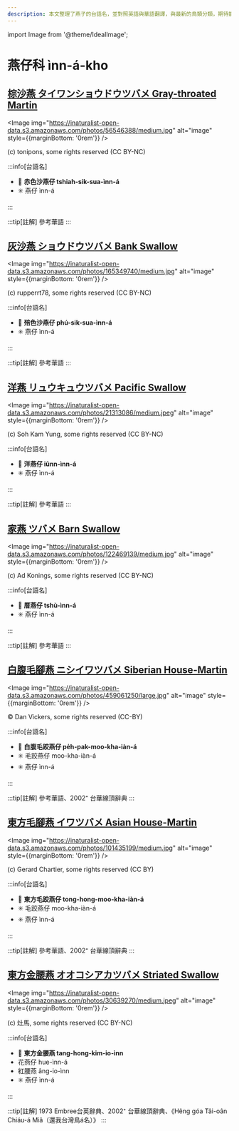 ```yaml
---
description: 本文整理了燕子的台語名，並對照英語與華語翻譯，與最新的鳥類分類，期待能夠供未來的台語鳥類圖鑑當作參考
---
```


import Image from '@theme/IdealImage';

# 燕仔科 ìnn-á-kho

## [棕沙燕 タイワンショウドウツバメ Gray-throated Martin](https://ebird.org/species/gytmar1)

<Image img="https://inaturalist-open-data.s3.amazonaws.com/photos/56546388/medium.jpg" alt="image" style={{marginBottom: '0rem'}} />

<p className="image-caption">
(c) tonipons, some rights reserved (CC BY-NC)
</p>

:::info[台語名]

- 🎯 **赤色沙燕仔 tshiah-sik-sua-ìnn-á**
- ✳️ 燕仔 ìnn-á

:::

:::tip[註解]
參考華語
:::

## [灰沙燕 ショウドウツバメ Bank Swallow](https://ebird.org/species/banswa)

<Image img="https://inaturalist-open-data.s3.amazonaws.com/photos/165349740/medium.jpg" alt="image" style={{marginBottom: '0rem'}} />

<p className="image-caption">
(c) rupperrt78, some rights reserved (CC BY-NC)
</p>

:::info[台語名]

- 🎯 **殕色沙燕仔 phú-sik-sua-ìnn-á**
- ✳️ 燕仔 ìnn-á

:::

:::tip[註解]
參考華語
:::

## [洋燕 リュウキュウツバメ Pacific Swallow](https://ebird.org/species/pacswa1)

<Image img="https://inaturalist-open-data.s3.amazonaws.com/photos/21313086/medium.jpeg" alt="image" style={{marginBottom: '0rem'}} />

<p className="image-caption">
(c) Soh Kam Yung, some rights reserved (CC BY-NC)
</p>

:::info[台語名]

- 🎯 **洋燕仔 iûnn-ìnn-á**
- ✳️ 燕仔 ìnn-á

:::

:::tip[註解]
參考華語
:::

## [家燕 ツバメ Barn Swallow](https://ebird.org/species/barswa)

<Image img="https://inaturalist-open-data.s3.amazonaws.com/photos/122469139/medium.jpg" alt="image" style={{marginBottom: '0rem'}} />

<p className="image-caption">
(c) Ad Konings, some rights reserved (CC BY-NC)
</p>

:::info[台語名]

- 🎯 **厝燕仔 tshù-ìnn-á**
- ✳️ 燕仔 ìnn-á

:::

:::tip[註解]
參考華語
:::

## [白腹毛腳燕 ニシイワツバメ Siberian House-Martin](https://ebird.org/species/comhom2)

<Image img="https://inaturalist-open-data.s3.amazonaws.com/photos/459061250/large.jpg" alt="image" style={{marginBottom: '0rem'}} />

<p className="image-caption">
© Dan Vickers, some rights reserved (CC-BY)
</p>

:::info[台語名]

- 🎯 **白腹毛跤燕仔 pe̍h-pak-moo-kha-iàn-á**
- ✳️ 毛跤燕仔 moo-kha-iàn-á
- ✳️ 燕仔 ìnn-á

:::

:::tip[註解]
參考華語、2002⁺ 台華線頂辭典
:::

## [東方毛腳燕 イワツバメ Asian House-Martin](https://ebird.org/species/ashmar1)

<Image img="https://inaturalist-open-data.s3.amazonaws.com/photos/101435199/medium.jpg" alt="image" style={{marginBottom: '0rem'}} />

<p className="image-caption">
(c) Gerard Chartier, some rights reserved (CC BY)
</p>

:::info[台語名]

- 🎯 **東方毛跤燕仔 tong-hong-moo-kha-iàn-á**
- ✳️ 毛跤燕仔 moo-kha-iàn-á
- ✳️ 燕仔 ìnn-á

:::

:::tip[註解]
參考華語、2002⁺ 台華線頂辭典
:::

## [東方金腰燕 オオコシアカツバメ Striated Swallow](https://ebird.org/species/strswa2)

<Image img="https://inaturalist-open-data.s3.amazonaws.com/photos/30639270/medium.jpeg" alt="image" style={{marginBottom: '0rem'}} />

<p className="image-caption">
(c) 灶馬, some rights reserved (CC BY-NC)
</p>

:::info[台語名]

- 🎯 **東方金腰燕 tang-hong-kim-io-ìnn**
- 花燕仔 hue-ìnn-á
- 紅腰燕 âng-io-ìnn
- ✳️ 燕仔 ìnn-á

:::

:::tip[註解]
1973 Embree台英辭典、2002⁺ 台華線頂辭典、《Hêng góa Tâi-oân Chiáu-á Miâ（還我台灣鳥á名）》
:::
